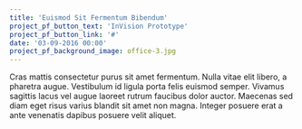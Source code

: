 ```yaml
---
title: 'Euismod Sit Fermentum Bibendum'
project_pf_button_text: 'InVision Prototype'
project_pf_button_link: '#'
date: '03-09-2016 00:00'
project_pf_background_image: office-3.jpg
---
```


Cras mattis consectetur purus sit amet fermentum. Nulla vitae elit libero, a pharetra augue. Vestibulum id ligula porta felis euismod semper. Vivamus sagittis lacus vel augue laoreet rutrum faucibus dolor auctor. Maecenas sed diam eget risus varius blandit sit amet non magna. Integer posuere erat a ante venenatis dapibus posuere velit aliquet.